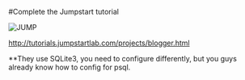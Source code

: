 #Complete the Jumpstart tutorial

![JUMP](http://static.giantbomb.com/uploads/original/0/4647/966396-jumpstart.jpg)

http://tutorials.jumpstartlab.com/projects/blogger.html

**They use SQLite3, you need to configure differently, but you guys already know how to config for psql. 
